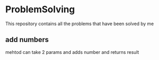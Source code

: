 # ProblemSolving
This repository contains all the problems that have been solved by me

## add numbers 
mehtod can take 2 params and adds number and returns result
